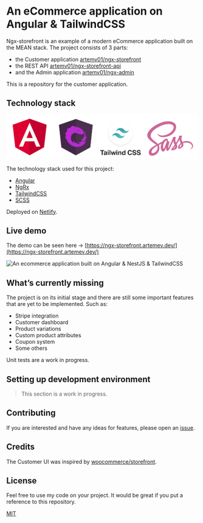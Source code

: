 # An eCommerce application on Angular & TailwindCSS

Ngx-storefront is an example of a modern eCommerce application built on the MEAN stack. The project consists of 3 parts:

*   the Customer application [artemv01/ngx-storefront][ngx-storefront]
*   the REST API [artemv01/ngx-storefront-api][ngx-storefront-api]
*   and the Admin application [artemv01/ngx-admin][ngx-admin]

This is a repository for the customer application. 

## Technology stack

![Stack image][stack]

The technology stack used for this project:
* [Angular][angular]
* [NgRx][ngrx]
* [TailwindCSS][tailwind]
* [SCSS][scss]

Deployed on [Netlify](https://www.netlify.com/).

## Live demo

The demo can be seen here -> [https://ngx-storefront.artemev.dev/](https://ngx-storefront.artemev.dev/)

![An ecommerce application built on Angular & NestJS & TailwindCSS][demo]

## What’s currently missing

The project is on its initial stage and there are still some important features that are yet to be implemented. Such as:

*   Stripe integration
*   Customer dashboard
*   Product variations
*   Custom product attributes
*   Coupon system
*   Some others

Unit tests are a work in progress.


## Setting up development environment

> This section is a work in progress.

## Contributing

If you are interested and have any ideas for features, please open an [issue](https://github.com/artemv01/ngx-storefront/issues/new).


## Credits

The Customer UI was inspired by [woocommerce/storefront](https://github.com/woocommerce/storefront).


## License

Feel free to use my code on your project. It would be great if you put a reference to this repository.

[MIT](https://opensource.org/licenses/MIT)


[tailwind]: https://tailwindcss.com/
[angular]: https://angular.io/
[scss]: https://sass-lang.com/
[demo]: src/assets/img/pc_demo.gif
[ngx-storefront]: https://github.com/artemv01/ngx-storefront
[ngx-storefront-api]: https://github.com/artemv01/ngx-storefront-api
[stack]: src/assets/img/stack.png
[ngrx]: https://ngrx.io/
[ngx-admin]: https://github.com/artemv01/ngx-admin
